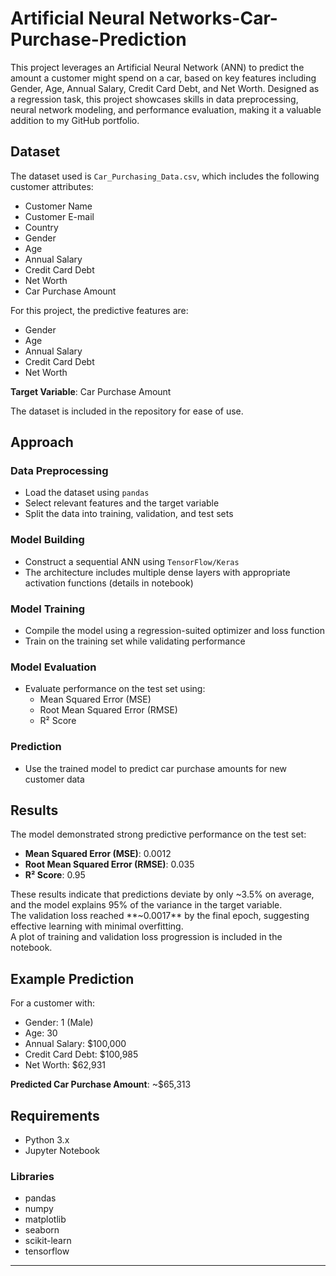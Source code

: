 # Artificial Neural Networks-Car-Purchase-Prediction

This project leverages an Artificial Neural Network (ANN) to predict the amount a customer might spend on a car, based on key features including Gender, Age, Annual Salary, Credit Card Debt, and Net Worth. Designed as a regression task, this project showcases skills in data preprocessing, neural network modeling, and performance evaluation, making it a valuable addition to my GitHub portfolio.

## Dataset

The dataset used is `Car_Purchasing_Data.csv`, which includes the following customer attributes:

- Customer Name  
- Customer E-mail  
- Country  
- Gender  
- Age  
- Annual Salary  
- Credit Card Debt  
- Net Worth  
- Car Purchase Amount  

For this project, the predictive features are:

- Gender  
- Age  
- Annual Salary  
- Credit Card Debt  
- Net Worth  

**Target Variable**: Car Purchase Amount  

The dataset is included in the repository for ease of use.

## Approach

### Data Preprocessing

- Load the dataset using `pandas`  
- Select relevant features and the target variable  
- Split the data into training, validation, and test sets  

### Model Building

- Construct a sequential ANN using `TensorFlow/Keras`  
- The architecture includes multiple dense layers with appropriate activation functions (details in notebook)  

### Model Training

- Compile the model using a regression-suited optimizer and loss function  
- Train on the training set while validating performance  

### Model Evaluation

- Evaluate performance on the test set using:
  - Mean Squared Error (MSE)  
  - Root Mean Squared Error (RMSE)  
  - R² Score  

### Prediction

- Use the trained model to predict car purchase amounts for new customer data

## Results

The model demonstrated strong predictive performance on the test set:

- **Mean Squared Error (MSE)**: 0.0012  
- **Root Mean Squared Error (RMSE)**: 0.035  
- **R² Score**: 0.95  

These results indicate that predictions deviate by only ~3.5% on average, and the model explains 95% of the variance in the target variable.  
The validation loss reached **~0.0017** by the final epoch, suggesting effective learning with minimal overfitting.  
A plot of training and validation loss progression is included in the notebook.

## Example Prediction

For a customer with:

- Gender: 1 (Male)  
- Age: 30  
- Annual Salary: $100,000  
- Credit Card Debt: $100,985  
- Net Worth: $62,931  

**Predicted Car Purchase Amount**: ~$65,313

## Requirements

- Python 3.x  
- Jupyter Notebook  

### Libraries

- pandas  
- numpy  
- matplotlib  
- seaborn  
- scikit-learn  
- tensorflow  

---

